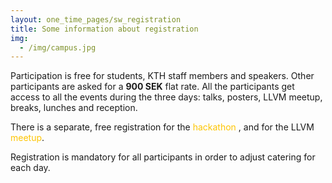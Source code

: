 ```yaml
---
layout: one_time_pages/sw_registration
title: Some information about registration
img: 
  - /img/campus.jpg
---
```



Participation is free for students, KTH staff members and speakers. Other participants are asked for a **900 SEK** flat rate.
All the participants get access to all the events during the three days: talks, posters, LLVM meetup, breaks, lunches and reception. 

There is a separate, free registration for the <a style="color:#fec503; text-decoration: none" href="/ci_art_hackathon">hackathon </a> , and for the LLVM <a style="color:#fec503; text-decoration: none" href="https://www.meetup.com/LLVM-Clang-Sweden-socials/events/261609708/" target="_blank">meetup</a>.


Registration is mandatory for all participants in order to adjust catering for each day.